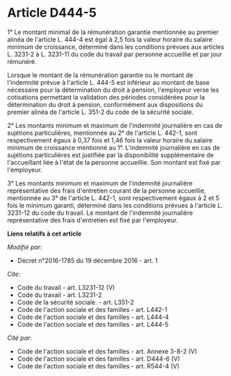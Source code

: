 # Article D444-5

1° Le montant minimal de la rémunération garantie mentionnée au premier alinéa de l'article L. 444-4 est égal à 2,5 fois la
valeur horaire du salaire minimum de croissance, déterminé dans les conditions prévues aux articles L. 3231-2 à L. 3231-11 du
code du travail par personne accueillie et par jour rémunéré. 

Lorsque le montant de la rémunération garantie ou le montant de l'indemnité prévue à l'article L. 444-5 est inférieur au
montant de base nécessaire pour la détermination du droit à pension, l'employeur verse les cotisations permettant la
validation des périodes considérées pour la détermination du droit à pension, conformément aux dispositions du premier alinéa
de l'article L. 351-2 du code de la sécurité sociale. 

2° Les montants minimum et maximum de l'indemnité journalière en cas de sujétions particulières, mentionnée au 2° de
l'article L. 442-1, sont respectivement égaux à 0,37 fois et 1,46 fois la valeur horaire du salaire minimum de croissance
mentionné au 1°. L'indemnité journalière en cas de sujétions particulières est justifiée par la disponibilité supplémentaire
de l'accueillant liée à l'état de la personne accueillie. Son montant est fixé par l'employeur. 

3° Les montants minimum et maximum de l'indemnité journalière représentative des frais d'entretien courant de la personne
accueillie, mentionnée au 3° de l'article L. 442-1, sont respectivement égaux à 2 et 5 fois le minimum garanti, déterminé
dans les conditions prévues à l'article L. 3231-12 du code du travail. Le montant de l'indemnité journalière représentative
des frais d'entretien est fixé par l'employeur.

**Liens relatifs à cet article**

_Modifié par_:

  - Décret n°2016-1785 du 19 décembre 2016 - art. 1

_Cite_:

  - Code du travail - art. L3231-12 (V)
  - Code du travail - art. L3231-2
  - Code de la sécurité sociale. - art. L351-2
  - Code de l'action sociale et des familles - art. L442-1
  - Code de l'action sociale et des familles - art. L444-4
  - Code de l'action sociale et des familles - art. L444-5

_Cité par_:

  - Code de l'action sociale et des familles - art. Annexe 3-8-2 (V)
  - Code de l'action sociale et des familles - art. D444-6 (V)
  - Code de l'action sociale et des familles - art. R544-4 (V)
